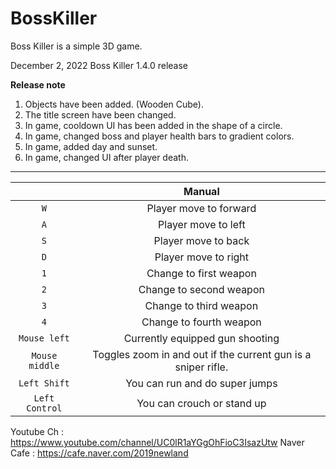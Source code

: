 # BossKiller
Boss Killer is a simple 3D game.

December 2, 2022
Boss Killer 1.4.0 release

**Release note**

1. Objects have been added. (Wooden Cube).
2. The title screen have been changed.
3. In game, cooldown UI has been added in the shape of a circle.
4. In game, changed boss and player health bars to gradient colors.
5. In game, added day and sunset.
6. In game, changed UI after player death.

___

| | **Manual** |
|:---:|:---:|
| `W` | Player move to forward |
| `A` | Player move to left |
| `S` | Player move to back |
| `D` | Player move to right |
| `1` | Change to first weapon |
| `2` | Change to second weapon |
| `3` | Change to third weapon |
| `4` | Change to fourth weapon |
| `Mouse left` | Currently equipped gun shooting |
| `Mouse middle` | Toggles zoom in and out if the current gun is a sniper rifle. |
| `Left Shift` | You can run and do super jumps |
| `Left Control` | You can crouch or stand up |


Youtube Ch : https://www.youtube.com/channel/UC0lR1aYGgOhFioC3IsazUtw
Naver Cafe : https://cafe.naver.com/2019newland
